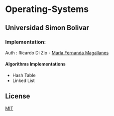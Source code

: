 # Operating-Systems
## Universidad Simon Bolivar

### Implementation:
Auth : Ricardo Di Zio - <a href="https://github.com/MaferMazu" target="_blank">María Fernanda Magallanes</a>

#### Algorithms Implementations
- Hash Table
- Linked List

## License

[MIT](LICENSE)

